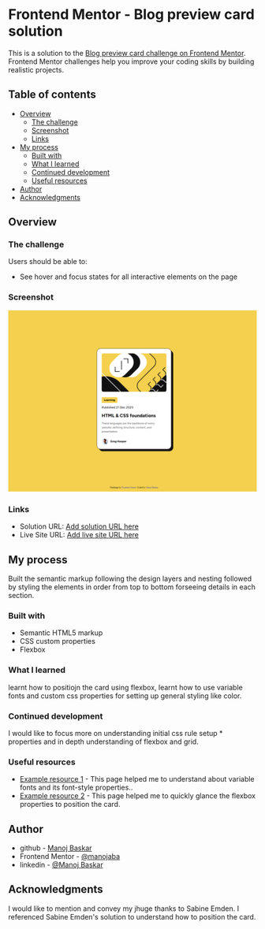 # Frontend Mentor - Blog preview card solution

This is a solution to the [Blog preview card challenge on Frontend Mentor](https://www.frontendmentor.io/challenges/blog-preview-card-ckPaj01IcS). Frontend Mentor challenges help you improve your coding skills by building realistic projects. 

## Table of contents

- [Overview](#overview)
  - [The challenge](#the-challenge)
  - [Screenshot](#screenshot)
  - [Links](#links)
- [My process](#my-process)
  - [Built with](#built-with)
  - [What I learned](#what-i-learned)
  - [Continued development](#continued-development)
  - [Useful resources](#useful-resources)
- [Author](#author)
- [Acknowledgments](#acknowledgments)



## Overview

### The challenge

Users should be able to:

- See hover and focus states for all interactive elements on the page

### Screenshot

![](./assets/images/screenshot.png)



### Links

- Solution URL: [Add solution URL here](https://github.com/manojaba/blog-preview-card)
- Live Site URL: [Add live site URL here](https://manojaba.github.io/blog-preview-card/)

## My process

Built the semantic markup following the design layers and nesting followed by styling the elements in order from top to bottom forseeing details in each section.

### Built with

- Semantic HTML5 markup
- CSS custom properties
- Flexbox




### What I learned

learnt how to positiojn the card using flexbox, learnt how to use variable fonts and custom css properties for setting up general styling like color.

### Continued development

I would like to focus more on understanding initial css rule setup * properties and in depth understanding of flexbox and grid.



### Useful resources

- [Example resource 1](https://wakamaifondue.com/) - This page helped me to understand about variable fonts and its font-style properties..
- [Example resource 2](https://css-tricks.com/snippets/css/a-guide-to-flexbox/) - This page helped me to quickly glance the flexbox properties to position the card.



## Author

- github - [Manoj Baskar](https://github.com/manojaba)
- Frontend Mentor - [@manojaba](https://www.frontendmentor.io/profile/manojaba)
- linkedin - [@Manoj Baskar](https://www.linkedin.com/in/manoj-baskar-42a734159/)



## Acknowledgments

I would like to mention and convey my jhuge thanks to Sabine Emden. I referenced Sabine Emden's solution to understand how to position the card.


